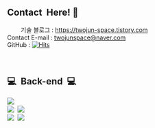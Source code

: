 ## Contact &nbsp;Here!&nbsp;👋
&nbsp;&nbsp;&nbsp;&nbsp;&nbsp;&nbsp;&nbsp; 기술 블로그 : https://twojun-space.tistory.com <br> 
Contact E-mail : twojunspace@naver.com <br> 
GitHub : [![Hits](https://hits.seeyoufarm.com/api/count/incr/badge.svg?url=https%3A%2F%2Fgithub.com%2Ftwojun%2Fhit-counter&count_bg=%23377AFF&title_bg=%23555555&icon=&icon_color=%23E7E7E7&title=VISITOR&edge_flat=true)](https://hits.seeyoufarm.com)
 <br> 
 <br> 
 <br>
<!--
**twojun/twojun** is a ✨ _special_ ✨ repository because its `README.md` (this file) appears on your GitHub profile.

Here are some ideas to get you started:

- 🔭 I’m currently working on ...
- 🌱 I’m currently learning ...
- 👯 I’m looking to collaborate on ...
- 🤔 I’m looking for help with ...
- 💬 Ask me about ...
- 📫 How to reach me: ...
- 😄 Pronouns: ...
- ⚡ Fun fact: ...
-->



## 💻&nbsp; Back-end&nbsp; 💻
<img src="https://img.shields.io/badge/Java-007396?style=flat-square&logo=Java&logoColor=white"/></a>&nbsp;<br>
<img src="https://img.shields.io/badge/Spring-6DB33F?style=flat-square&logo=Spring&logoColor=white"/></a>&nbsp;
<img src="https://img.shields.io/badge/Spring Boot-6DB33F?style=flat-square&logo=SpringBoot&logoColor=white"/></a>&nbsp;<br>
<img src="https://img.shields.io/badge/MySQL-E6B91E?style=flat-square&logo=MySql&logoColor=#4479A1"/></a>&nbsp;
<img src="https://img.shields.io/badge/Hibernate-59666C?style=flat-square&logo=Hibernate&logoColor=#4479A1"/></a>&nbsp;



